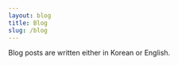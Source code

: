```yaml
---
layout: blog
title: Blog
slug: /blog
---
```


Blog posts are written either in Korean or English. 
<br />
